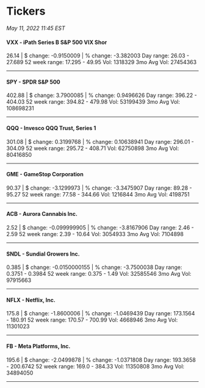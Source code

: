 # Tickers
*May 11, 2022 11:45 EST*

#### VXX - iPath Series B S&P 500 VIX Shor
26.14 | $ change: -0.9150009 | % change: -3.382003
Day range: 26.03 - 27.689 52 week range: 17.295 - 49.95
Vol: 1318329 3mo Avg Vol: 27454363

---

#### SPY - SPDR S&P 500
402.88 | $ change: 3.7900085 | % change: 0.9496626
Day range: 396.22 - 404.03 52 week range: 394.82 - 479.98
Vol: 53199439 3mo Avg Vol: 108698231

---

#### QQQ - Invesco QQQ Trust, Series 1
301.08 | $ change: 0.3199768 | % change: 0.10638941
Day range: 296.01 - 304.09 52 week range: 295.72 - 408.71
Vol: 62750898 3mo Avg Vol: 80416850

---

#### GME - GameStop Corporation
90.37 | $ change: -3.1299973 | % change: -3.3475907
Day range: 89.28 - 95.27 52 week range: 77.58 - 344.66
Vol: 1216844 3mo Avg Vol: 4198751

---

#### ACB - Aurora Cannabis Inc.
2.52 | $ change: -0.099999905 | % change: -3.8167906
Day range: 2.46 - 2.59 52 week range: 2.39 - 10.64
Vol: 3054933 3mo Avg Vol: 7104898

---

#### SNDL - Sundial Growers Inc.
0.385 | $ change: -0.0150000155 | % change: -3.7500038
Day range: 0.3751 - 0.3984 52 week range: 0.375 - 1.49
Vol: 32585546 3mo Avg Vol: 97915663

---

#### NFLX - Netflix, Inc.
175.8 | $ change: -1.8600006 | % change: -1.0469439
Day range: 173.1564 - 180.91 52 week range: 170.57 - 700.99
Vol: 4668946 3mo Avg Vol: 11301023

---

#### FB - Meta Platforms, Inc.
195.6 | $ change: -2.0499878 | % change: -1.0371808
Day range: 193.3658 - 200.6742 52 week range: 169.0 - 384.33
Vol: 11350808 3mo Avg Vol: 34894050

---

